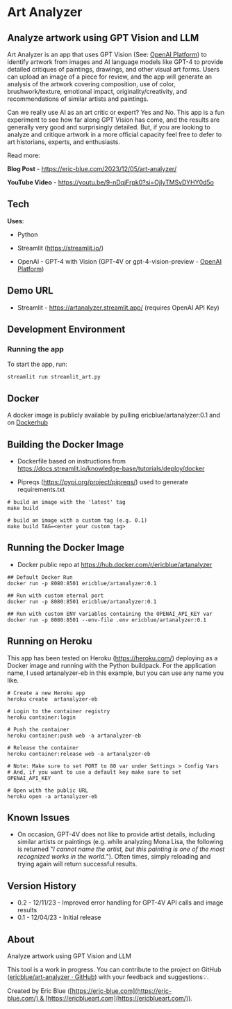 
# Art Analyzer

## Analyze artwork using GPT Vision and LLM

Art Analyzer is an app that uses GPT Vision (See: [OpenAI Platform](https://platform.openai.com/docs/guides/vision)) to identify artwork from images and AI language models like GPT-4 to provide detailed critiques of paintings, drawings, and other visual art forms. Users can upload an image of a piece for review, and the app will generate an analysis of the artwork covering composition, use of color, brushwork/texture, emotional impact, originality/creativity, and recommendations of similar artists and paintings.

Can we really use AI as an art critic or expert? Yes and No. This app is a fun experiment to see how far along GPT Vision has come, and the results are generally very good and surprisingly detailed. But, if you are looking to analyze and critique artwork in a more official capacity feel free to defer to art historians, experts, and enthusiasts.


Read more:

**Blog Post** - https://eric-blue.com/2023/12/05/art-analyzer/

**YouTube Video** - https://youtu.be/9-nDqjFrpk0?si=OjIyTMSvDYHY0d5o


## Tech

**Uses**:

* Python

* Streamlit (https://streamlit.io/)

* OpenAI - GPT-4 with Vision (GPT-4V or gpt-4-vision-preview - [OpenAI Platform](https://platform.openai.com/docs/guides/vision))

## Demo URL

* Streamlit - https://artanalyzer.streamlit.app/ (requires OpenAI API Key)

## Development Environment

### Running the app

To start the app, run:

```
streamlit run streamlit_art.py
```

## Docker

A docker image is publicly available by pulling ericblue/artanalyzer:0.1 and on  [Dockerhub](https://hub.docker.com/repository/docker/ericblue/artanalyzer/general)

## Building the Docker Image

* Dockerfile based on instructions from https://docs.streamlit.io/knowledge-base/tutorials/deploy/docker

* Pipreqs (https://pypi.org/project/pipreqs/) used to generate requirements.txt


```
# build an image with the 'latest' tag
make build

# build an image with a custom tag (e.g. 0.1)
make build TAG=<enter your custom tag>
```   

## Running the Docker Image

* Docker public repo at https://hub.docker.com/r/ericblue/artanalyzer


```
## Default Docker Run
docker run -p 8080:8501 ericblue/artanalyzer:0.1

## Run with custom eternal port
docker run -p 8080:8501 ericblue/artanalyzer:0.1

## Run with custom ENV variables containing the OPENAI_API_KEY var
docker run -p 8080:8501 --env-file .env ericblue/artanalyzer:0.1
```   

## Running on Heroku

This app has been tested on Heroku (https://heroku.com/) deploying as a Docker image and running with the Python buildpack.
For the application name, I used artanalyzer-eb in this example, but you can use any name you like.
```
# Create a new Heroku app
heroku create  artanalyzer-eb

# Login to the container registry
heroku container:login

# Push the container
heroku container:push web -a artanalyzer-eb

# Release the container
heroku container:release web -a artanalyzer-eb

# Note: Make sure to set PORT to 80 var under Settings > Config Vars
# And, if you want to use a default key make sure to set OPENAI_API_KEY 

# Open with the public URL
heroku open -a artanalyzer-eb
```

## Known Issues

- On occasion, GPT-4V does not like to provide artist details, including similar artists or paintings (e.g. while analyzing Mona Lisa, the following is returned "*I cannot name the artist, but this painting is one of the most recognized works in the world.*").  Often times, simply reloading and trying again will return successful results.


## Version History

- 0.2 - 12/11/23 - Improved error handling for GPT-4V API calls and image results
- 0.1 - 12/04/23 - Initial release

## About

Analyze artwork using GPT Vision and LLM

This tool is a work in progress. You can contribute to the project on GitHub ([ericblue/art-analyzer · GitHub](https://github.com/ericblue/art-analyzer)) with your feedback and suggestions💡.

Created by Eric Blue ([https://eric-blue.com](https://eric-blue.com/) & [https://ericblueart.com](https://ericblueart.com/)).
